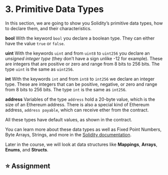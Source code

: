 # 3. Primitive Data Types
In this section, we are going to show you Solidity’s primitive data types, how to declare them, and their characteristics.

**bool**
With the keyword `bool` you declare a boolean type. They can either have the value `true` or `false`.

**uint**
With the keywords `uint` and from `uint8` to `uint256` you declare an *unsigned integer type* (they don’t have a sign unlike -12 for example). These are integers that are positive or zero and range from 8 bits to 256 bits. The type `uint` is the same as `uint256`.

**int**
With the keywords `int` and from `int8` to `int256` we declare an integer type. These are integers that can be positive, negative, or zero and range from 8 bits to 256 bits. The type `int` is the same as `int256`.

**address**
Variables of the type `address` hold a 20-byte value, which is the size of an Ethereum address. There is also a special kind of Ethereum address, `address payable`, which can receive ether from the contract.

All these types have default values, as shown in the contract.

You can learn more about these data types as well as Fixed Point Numbers, Byte Arrays, Strings, and more in the [Solidity documentation](https://docs.soliditylang.org/en/latest/types.html).

Later in the course, we will look at data structures like **Mappings**, **Arrays**, **Enums**, and **Structs**.

## ⭐️ Assignment